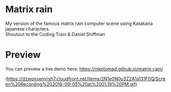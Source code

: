 # Matrix rain
My version of the famous matrix rain computer scene using Katakana japanese characters.<br>
Shoutout to the Coding Train & Daniel Shiffman

# Preview
You can preview a live demo here: <a href="https://nikotomad.github.io/matrix-rain/">https://nikotomad.github.io/matrix-rain/</a>

(https://dzwonsemrish7.cloudfront.net/items/2N1e0N0u3Z2A1a131F0Q/Screen%20Recording%202018-09-05%20at%2001.19%20PM.gif)
